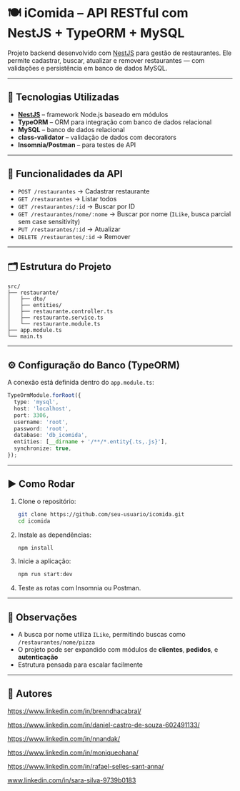 
# 🍽️ iComida – API RESTful com NestJS + TypeORM + MySQL

Projeto backend desenvolvido com [NestJS](https://nestjs.com/) para gestão de restaurantes. Ele permite cadastrar, buscar, atualizar e remover restaurantes — com validações e persistência em banco de dados MySQL.

---

## 🚀 Tecnologias Utilizadas

- **[NestJS](https://nestjs.com/)** – framework Node.js baseado em módulos
- **TypeORM** – ORM para integração com banco de dados relacional
- **MySQL** – banco de dados relacional
- **class-validator** – validação de dados com decorators
- **Insomnia/Postman** – para testes de API

---

## 🧱 Funcionalidades da API

- `POST /restaurantes` → Cadastrar restaurante
- `GET /restaurantes` → Listar todos
- `GET /restaurantes/:id` → Buscar por ID
- `GET /restaurantes/nome/:nome` → Buscar por nome (`ILike`, busca parcial sem case sensitivity)
- `PUT /restaurantes/:id` → Atualizar
- `DELETE /restaurantes/:id` → Remover

---

## 🗂️ Estrutura do Projeto

```
src/
├── restaurante/
│   ├── dto/
│   ├── entities/
│   ├── restaurante.controller.ts
│   ├── restaurante.service.ts
│   └── restaurante.module.ts
├── app.module.ts
└── main.ts
```

---

## ⚙️ Configuração do Banco (TypeORM)

A conexão está definida dentro do `app.module.ts`:

```ts
TypeOrmModule.forRoot({
  type: 'mysql',
  host: 'localhost',
  port: 3306,
  username: 'root',
  password: 'root',
  database: 'db_icomida',
  entities: [__dirname + '/**/*.entity{.ts,.js}'],
  synchronize: true,
});
```

---

## ▶️ Como Rodar

1. Clone o repositório:
   ```bash
   git clone https://github.com/seu-usuario/icomida.git
   cd icomida
   ```

2. Instale as dependências:
   ```bash
   npm install
   ```

3. Inicie a aplicação:
   ```bash
   npm run start:dev
   ```

4. Teste as rotas com Insomnia ou Postman.

---

## 📝 Observações

- A busca por nome utiliza `ILike`, permitindo buscas como `/restaurantes/nome/pizza`
- O projeto pode ser expandido com módulos de **clientes**, **pedidos**, e **autenticação**
- Estrutura pensada para escalar facilmente

---

## 📌 Autores

https://www.linkedin.com/in/brenndhacabral/

https://www.linkedin.com/in/daniel-castro-de-souza-602491133/

https://www.linkedin.com/in/nnandak/

https://www.linkedin.com/in/moniqueohana/

https://www.linkedin.com/in/rafael-selles-sant-anna/

www.linkedin.com/in/sara-silva-9739b0183


